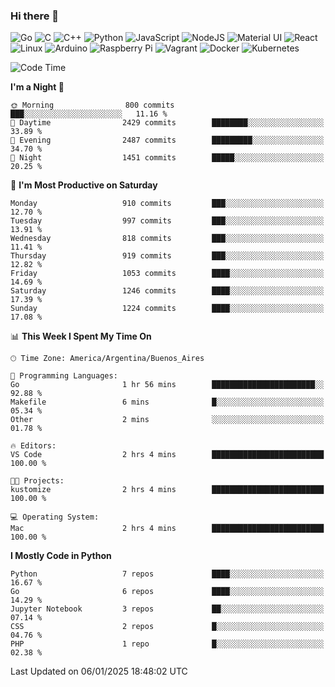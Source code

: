 ### Hi there 👋

![Go](https://img.shields.io/badge/go-%2300ADD8.svg?style=for-the-badge&logo=go&logoColor=white)
![C](https://img.shields.io/badge/c-%2300599C.svg?style=for-the-badge&logo=c&logoColor=white)
![C++](https://img.shields.io/badge/c++-%2300599C.svg?style=for-the-badge&logo=c%2B%2B&logoColor=white)
![Python](https://img.shields.io/badge/python-3670A0?style=for-the-badge&logo=python&logoColor=ffdd54)
![JavaScript](https://img.shields.io/badge/javascript-%23323330.svg?style=for-the-badge&logo=javascript&logoColor=%23F7DF1E)
![NodeJS](https://img.shields.io/badge/node.js-6DA55F?style=for-the-badge&logo=node.js&logoColor=white)
![Material UI](https://img.shields.io/badge/materialui-%230081CB.svg?style=for-the-badge&logo=material-ui&logoColor=white)
![React](https://img.shields.io/badge/react-%2320232a.svg?style=for-the-badge&logo=react&logoColor=%2361DAFB)
![Linux](https://img.shields.io/badge/Linux-FCC624?style=for-the-badge&logo=linux&logoColor=black)
![Arduino](https://img.shields.io/badge/-Arduino-00979D?style=for-the-badge&logo=Arduino&logoColor=white)
![Raspberry Pi](https://img.shields.io/badge/-RaspberryPi-C51A4A?style=for-the-badge&logo=Raspberry-Pi)
![Vagrant](https://img.shields.io/badge/vagrant-%231563FF.svg?style=for-the-badge&logo=vagrant&logoColor=white)
![Docker](https://img.shields.io/badge/docker-%230db7ed.svg?style=for-the-badge&logo=docker&logoColor=white)
![Kubernetes](https://img.shields.io/badge/kubernetes-%23326ce5.svg?style=for-the-badge&logo=kubernetes&logoColor=white)

<!-- ![Jupyter Notebook](https://img.shields.io/badge/jupyter-%23FA0F00.svg?style=for-the-badge&logo=jupyter&logoColor=white) -->
<!-- ![Java](https://img.shields.io/badge/java-%23ED8B00.svg?style=for-the-badge&logo=java&logoColor=white) -->
<!-- ![Git](https://img.shields.io/badge/git-%23F05033.svg?style=for-the-badge&logo=git&logoColor=white) -->

<!--START_SECTION:waka-->
![Code Time](http://img.shields.io/badge/Code%20Time-636%20hrs%2054%20mins-blue)

**I'm a Night 🦉** 

```text
🌞 Morning                800 commits         ███░░░░░░░░░░░░░░░░░░░░░░   11.16 % 
🌆 Daytime                2429 commits        ████████░░░░░░░░░░░░░░░░░   33.89 % 
🌃 Evening                2487 commits        █████████░░░░░░░░░░░░░░░░   34.70 % 
🌙 Night                  1451 commits        █████░░░░░░░░░░░░░░░░░░░░   20.25 % 
```
📅 **I'm Most Productive on Saturday** 

```text
Monday                   910 commits         ███░░░░░░░░░░░░░░░░░░░░░░   12.70 % 
Tuesday                  997 commits         ███░░░░░░░░░░░░░░░░░░░░░░   13.91 % 
Wednesday                818 commits         ███░░░░░░░░░░░░░░░░░░░░░░   11.41 % 
Thursday                 919 commits         ███░░░░░░░░░░░░░░░░░░░░░░   12.82 % 
Friday                   1053 commits        ████░░░░░░░░░░░░░░░░░░░░░   14.69 % 
Saturday                 1246 commits        ████░░░░░░░░░░░░░░░░░░░░░   17.39 % 
Sunday                   1224 commits        ████░░░░░░░░░░░░░░░░░░░░░   17.08 % 
```


📊 **This Week I Spent My Time On** 

```text
🕑︎ Time Zone: America/Argentina/Buenos_Aires

💬 Programming Languages: 
Go                       1 hr 56 mins        ███████████████████████░░   92.88 % 
Makefile                 6 mins              █░░░░░░░░░░░░░░░░░░░░░░░░   05.34 % 
Other                    2 mins              ░░░░░░░░░░░░░░░░░░░░░░░░░   01.78 % 

🔥 Editors: 
VS Code                  2 hrs 4 mins        █████████████████████████   100.00 % 

🐱‍💻 Projects: 
kustomize                2 hrs 4 mins        █████████████████████████   100.00 % 

💻 Operating System: 
Mac                      2 hrs 4 mins        █████████████████████████   100.00 % 
```

**I Mostly Code in Python** 

```text
Python                   7 repos             ████░░░░░░░░░░░░░░░░░░░░░   16.67 % 
Go                       6 repos             ████░░░░░░░░░░░░░░░░░░░░░   14.29 % 
Jupyter Notebook         3 repos             ██░░░░░░░░░░░░░░░░░░░░░░░   07.14 % 
CSS                      2 repos             █░░░░░░░░░░░░░░░░░░░░░░░░   04.76 % 
PHP                      1 repo              █░░░░░░░░░░░░░░░░░░░░░░░░   02.38 % 
```




 Last Updated on 06/01/2025 18:48:02 UTC
<!--END_SECTION:waka-->

<!--
**aibarbetta/aibarbetta** is a ✨ _special_ ✨ repository because its `README.md` (this file) appears on your GitHub profile.

Here are some ideas to get you started:

- 🔭 I’m currently working on ...
- 🌱 I’m currently learning ...
- 👯 I’m looking to collaborate on ...
- 🤔 I’m looking for help with ...
- 💬 Ask me about ...
- 📫 How to reach me: ...
- 😄 Pronouns: ...
- ⚡ Fun fact: ...
-->
